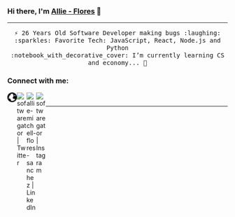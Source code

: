 

### Hi there, I'm [Allie - Flores][website] 👋
<hr/>

<p align="center">
  <samp>
    ⚡ 26 Years Old Software Developer making bugs :laughing: <br>
    :sparkles: Favorite Tech: JavaScript, React, Node.js and Python <br>
    :notebook_with_decorative_cover: I’m currently learning CS and economy...  🌱 <br>
  </samp>
</p>

### Connect with me:

[<img align="left" alt="alliemichell.com" width="22px" src="https://raw.githubusercontent.com/iconic/open-iconic/master/svg/globe.svg" />][website]
[<img align="left" alt="softwaregator | Twitter" width="22px" src="https://cdn.jsdelivr.net/npm/simple-icons@v3/icons/twitter.svg" />][twitter]
[<img align="left" alt="allie-michell-flores-sanchez | LinkedIn" width="22px" src="https://cdn.jsdelivr.net/npm/simple-icons@v3/icons/linkedin.svg" />][linkedin]
[<img align="left" alt="softwaregator | Instagram" width="22px" src="https://cdn.jsdelivr.net/npm/simple-icons@v3/icons/instagram.svg" />][instagram]

<br />

[website]: https://alliemichell.com
[twitter]: https://twitter.com/softwaregator
[instagram]: https://www.instagram.com/softwaregator/
[linkedin]: https://www.linkedin.com/in/allie-michell-flores-sanchez-91282614a/
<hr>

